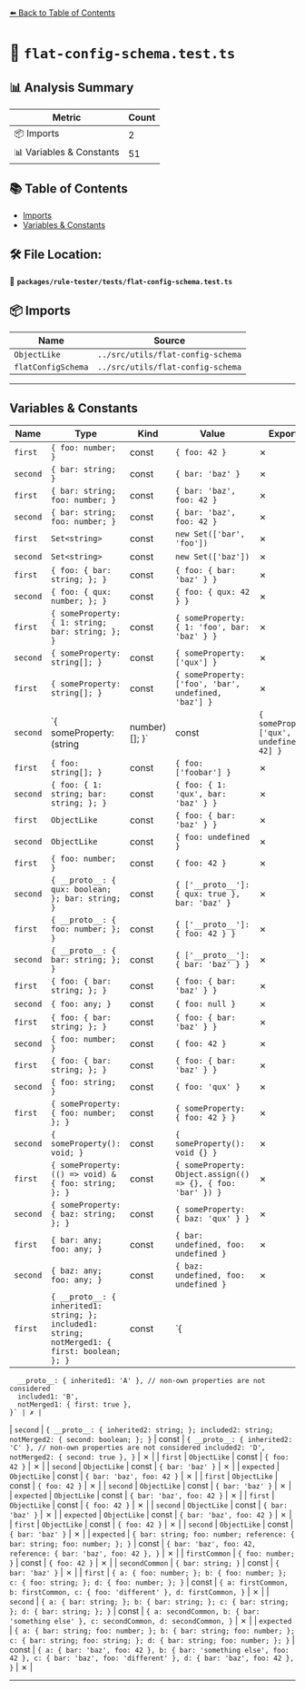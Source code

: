 [⬅️ Back to Table of Contents](../../../index.md)

# 📄 `flat-config-schema.test.ts`

## 📊 Analysis Summary

| Metric | Count |
|--------|-------|
| 📦 Imports | 2 |
| 📊 Variables & Constants | 51 |

## 📚 Table of Contents

- [Imports](#imports)
- [Variables & Constants](#variables-constants)

## 🛠️ File Location:
📂 **`packages/rule-tester/tests/flat-config-schema.test.ts`**

## 📦 Imports

| Name | Source |
|------|--------|
| `ObjectLike` | `../src/utils/flat-config-schema` |
| `flatConfigSchema` | `../src/utils/flat-config-schema` |


---

## Variables & Constants

| Name | Type | Kind | Value | Exported |
|------|------|------|-------|----------|
| `first` | `{ foo: number; }` | const | `{ foo: 42 }` | ✗ |
| `second` | `{ bar: string; }` | const | `{ bar: 'baz' }` | ✗ |
| `first` | `{ bar: string; foo: number; }` | const | `{ bar: 'baz', foo: 42 }` | ✗ |
| `second` | `{ bar: string; foo: number; }` | const | `{ bar: 'baz', foo: 42 }` | ✗ |
| `first` | `Set<string>` | const | `new Set(['bar', 'foo'])` | ✗ |
| `second` | `Set<string>` | const | `new Set(['baz'])` | ✗ |
| `first` | `{ foo: { bar: string; }; }` | const | `{ foo: { bar: 'baz' } }` | ✗ |
| `second` | `{ foo: { qux: number; }; }` | const | `{ foo: { qux: 42 } }` | ✗ |
| `first` | `{ someProperty: { 1: string; bar: string; }; }` | const | `{ someProperty: { 1: 'foo', bar: 'baz' } }` | ✗ |
| `second` | `{ someProperty: string[]; }` | const | `{ someProperty: ['qux'] }` | ✗ |
| `first` | `{ someProperty: string[]; }` | const | `{ someProperty: ['foo', 'bar', undefined, 'baz'] }` | ✗ |
| `second` | `{ someProperty: (string | number)[]; }` | const | `{ someProperty: ['qux', undefined, 42] }` | ✗ |
| `first` | `{ foo: string[]; }` | const | `{ foo: ['foobar'] }` | ✗ |
| `second` | `{ foo: { 1: string; bar: string; }; }` | const | `{ foo: { 1: 'qux', bar: 'baz' } }` | ✗ |
| `first` | `ObjectLike` | const | `{ foo: { bar: 'baz' } }` | ✗ |
| `second` | `ObjectLike` | const | `{ foo: undefined }` | ✗ |
| `first` | `{ foo: number; }` | const | `{ foo: 42 }` | ✗ |
| `second` | `{ __proto__: { qux: boolean; }; bar: string; }` | const | `{ ['__proto__']: { qux: true }, bar: 'baz' }` | ✗ |
| `first` | `{ __proto__: { foo: number; }; }` | const | `{ ['__proto__']: { foo: 42 } }` | ✗ |
| `second` | `{ __proto__: { bar: string; }; }` | const | `{ ['__proto__']: { bar: 'baz' } }` | ✗ |
| `first` | `{ foo: { bar: string; }; }` | const | `{ foo: { bar: 'baz' } }` | ✗ |
| `second` | `{ foo: any; }` | const | `{ foo: null }` | ✗ |
| `first` | `{ foo: { bar: string; }; }` | const | `{ foo: { bar: 'baz' } }` | ✗ |
| `second` | `{ foo: number; }` | const | `{ foo: 42 }` | ✗ |
| `first` | `{ foo: { bar: string; }; }` | const | `{ foo: { bar: 'baz' } }` | ✗ |
| `second` | `{ foo: string; }` | const | `{ foo: 'qux' }` | ✗ |
| `first` | `{ someProperty: { foo: number; }; }` | const | `{ someProperty: { foo: 42 } }` | ✗ |
| `second` | `{ someProperty(): void; }` | const | `{ someProperty(): void {} }` | ✗ |
| `first` | `{ someProperty: (() => void) & { foo: string; }; }` | const | `{ someProperty: Object.assign(() => {}, { foo: 'bar' }) }` | ✗ |
| `second` | `{ someProperty: { baz: string; }; }` | const | `{ someProperty: { baz: 'qux' } }` | ✗ |
| `first` | `{ bar: any; foo: any; }` | const | `{ bar: undefined, foo: undefined }` | ✗ |
| `second` | `{ baz: any; foo: any; }` | const | `{ baz: undefined, foo: undefined }` | ✗ |
| `first` | `{ __proto__: { inherited1: string; }; included1: string; notMerged1: { first: boolean; }; }` | const | `{
      __proto__: { inherited1: 'A' }, // non-own properties are not considered
      included1: 'B',
      notMerged1: { first: true },
    }` | ✗ |
| `second` | `{ __proto__: { inherited2: string; }; included2: string; notMerged2: { second: boolean; }; }` | const | `{
      __proto__: { inherited2: 'C' }, // non-own properties are not considered
      included2: 'D',
      notMerged2: { second: true },
    }` | ✗ |
| `first` | `ObjectLike` | const | `{ foo: 42 }` | ✗ |
| `second` | `ObjectLike` | const | `{ bar: 'baz' }` | ✗ |
| `expected` | `ObjectLike` | const | `{ bar: 'baz', foo: 42 }` | ✗ |
| `first` | `ObjectLike` | const | `{ foo: 42 }` | ✗ |
| `second` | `ObjectLike` | const | `{ bar: 'baz' }` | ✗ |
| `expected` | `ObjectLike` | const | `{ bar: 'baz', foo: 42 }` | ✗ |
| `first` | `ObjectLike` | const | `{ foo: 42 }` | ✗ |
| `second` | `ObjectLike` | const | `{ bar: 'baz' }` | ✗ |
| `expected` | `ObjectLike` | const | `{ bar: 'baz', foo: 42 }` | ✗ |
| `first` | `ObjectLike` | const | `{ foo: 42 }` | ✗ |
| `second` | `ObjectLike` | const | `{ bar: 'baz' }` | ✗ |
| `expected` | `{ bar: string; foo: number; reference: { bar: string; foo: number; }; }` | const | `{
      bar: 'baz',
      foo: 42,
      reference: { bar: 'baz', foo: 42 },
    }` | ✗ |
| `firstCommon` | `{ foo: number; }` | const | `{ foo: 42 }` | ✗ |
| `secondCommon` | `{ bar: string; }` | const | `{ bar: 'baz' }` | ✗ |
| `first` | `{ a: { foo: number; }; b: { foo: number; }; c: { foo: string; }; d: { foo: number; }; }` | const | `{
      a: firstCommon,
      b: firstCommon,
      c: { foo: 'different' },
      d: firstCommon,
    }` | ✗ |
| `second` | `{ a: { bar: string; }; b: { bar: string; }; c: { bar: string; }; d: { bar: string; }; }` | const | `{
      a: secondCommon,
      b: { bar: 'something else' },
      c: secondCommon,
      d: secondCommon,
    }` | ✗ |
| `expected` | `{ a: { bar: string; foo: number; }; b: { bar: string; foo: number; }; c: { bar: string; foo: string; }; d: { bar: string; foo: number; }; }` | const | `{
      a: { bar: 'baz', foo: 42 },
      b: { bar: 'something else', foo: 42 },
      c: { bar: 'baz', foo: 'different' },
      d: { bar: 'baz', foo: 42 },
    }` | ✗ |


---